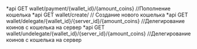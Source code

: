 *api GET wallet/payment/{wallet_id}/{amount_coins} //Пополнение кошелька
*api GET wallet/create/ // Создание нового кошелька
*api GET wallet/delegate/{wallet_id}/{server_id}/{amount_coins} //Делегирование коинов с кошелька на сервер
*api GET wallet/undelegate/{wallet_id}/{server_id}/{amount_coins} //Делегирование коинов с кошелька на сервер
